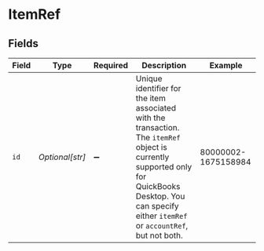 # ItemRef


## Fields

| Field                                                                                                                                                                                                    | Type                                                                                                                                                                                                     | Required                                                                                                                                                                                                 | Description                                                                                                                                                                                              | Example                                                                                                                                                                                                  |
| -------------------------------------------------------------------------------------------------------------------------------------------------------------------------------------------------------- | -------------------------------------------------------------------------------------------------------------------------------------------------------------------------------------------------------- | -------------------------------------------------------------------------------------------------------------------------------------------------------------------------------------------------------- | -------------------------------------------------------------------------------------------------------------------------------------------------------------------------------------------------------- | -------------------------------------------------------------------------------------------------------------------------------------------------------------------------------------------------------- |
| `id`                                                                                                                                                                                                     | *Optional[str]*                                                                                                                                                                                          | :heavy_minus_sign:                                                                                                                                                                                       | Unique identifier for the item associated with the transaction. The `itemRef` object is currently supported only for QuickBooks Desktop. You can specify either `itemRef` or `accountRef`, but not both. | 80000002-1675158984                                                                                                                                                                                      |